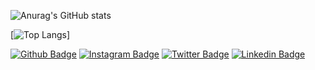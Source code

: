 ![Anurag's GitHub stats](https://github-readme-stats.vercel.app/api?username=yasermazlumgh&show_icons=true)

[![Top Langs](https://github-readme-stats.vercel.app/api/top-langs/?username=yasermazlumgh&langs_count=8)]

<!--
**YaserMazlumGH/yasermazlumgh** is a ✨ _special_ ✨ repository because its `README.md` (this file) appears on your GitHub profile.

Here are some ideas to get you started:

- 🔭 I’m currently working on ...
- 🌱 I’m currently learning ...
- 👯 I’m looking to collaborate on ...
- 🤔 I’m looking for help with ...
- 💬 Ask me about ...
- 📫 How to reach me: ...
- 😄 Pronouns: ...
- ⚡ Fun fact: ...
-->


[![Github Badge](https://img.shields.io/badge/-Github-657786?style=quare&labelColor=000&logo=Github&logoColor=white&link=link)](https://github.com/yasermazlumgh)
[![Instagram Badge](https://img.shields.io/badge/-Instagram-657786?style=flat-quare&labelColor=C13584&logo=instagram&logoColor=white&link=link)](https://instagram.com/yasermazlum)
[![Twitter Badge](https://img.shields.io/badge/-Twitter-657786?style=flat-quare&labelColor=1DA1F2&logo=Twitter&logoColor=white&link=link)](https://twitter.com/yasermazlum)
[![Linkedin Badge](https://img.shields.io/badge/-Linkedin-657786?style=flat-quare&labelColor=1DA1F2&logo=Linkedin&logoColor=white&link=link)](https://linkedin.com/in/yaser-mazlum-ermis/)
